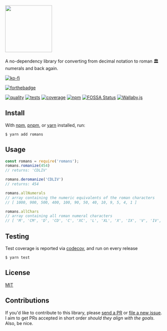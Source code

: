 <h1><a href="https://github.com/qbunt/romans" target="_blank"><img width="150" src="logo.png"></a></h1>

A no-dependency library for converting from decimal notation to roman 🏛 numerals and back again. 

[![ko-fi](https://ko-fi.com/img/githubbutton_sm.svg)](https://ko-fi.com/D1D0BTCUA)

[![forthebadge](https://forthebadge.com/images/badges/you-didnt-ask-for-this.svg)](https://forthebadge.com)

[![quality](https://api.codacy.com/project/badge/Grade/3642e8e1b1b940ce8faa04bb7083f0fb)](https://app.codacy.com/app/qbunt/romans?utm_source=github.com&utm_medium=referral&utm_content=qbunt/romans&utm_campaign=Badge_Grade_Dashboard)
[![tests](https://github.com/qbunt/romans/actions/workflows/nodejs.yml/badge.svg)](https://github.com/qbunt/romans/actions/workflows/nodejs.yml)
[![coverage](https://codecov.io/gh/qbunt/romans/branch/master/graph/badge.svg?token=kD6QSvKfTe)](https://codecov.io/gh/qbunt/romans)
[![npm](https://img.shields.io/npm/v/romans)](https://www.npmjs.com/package/romans)
[![FOSSA Status](https://app.fossa.com/api/projects/git%2Bgithub.com%2Fqbunt%2Fromans.svg?type=small)](https://app.fossa.com/projects/git%2Bgithub.com%2Fqbunt%2Fromans?ref=badge_small)
[![Wallaby.js](https://img.shields.io/badge/wallaby.js-powered-blue.svg?style=flat&logo=github)](https://wallabyjs.com/oss/)

## Install
With [npm](https://docs.npmjs.com/downloading-and-installing-node-js-and-npm), [pnpm](https://pnpm.io/), or [yarn](https://yarnpkg.com/) installed, run:

```shell
$ yarn add romans
```    

## Usage

```js
const romans = require('romans');
romans.romanize(454)
// returns: 'CDLIV'

romans.deromanize('CDLIV')
// returns: 454

romans.allNumerals
// array containing the numeric equivalents of the roman characters
// [ 1000, 900, 500, 400, 100, 90, 50, 40, 10, 9, 5, 4, 1 ]

romans.allChars
// array containing all roman numeral characters
// [ 'M', 'CM', 'D', 'CD', 'C', 'XC', 'L', 'XL', 'X', 'IX', 'V', 'IV', 'I' ]

```
## Testing

Test coverage is reported via [codecov](https://codecov.io/gh/qbunt/romans), and run on every release

```shell
$ yarn test
```

## License
[MIT](./LICENSE)

## Contributions
If you'd like to contribute to this library, please [send a PR](https://github.com/qbunt/romans/pulls) or [file a new issue](https://github.com/qbunt/romans/issues). I aim to get PRs accepted in short order *should they align with the goals*. Also, be nice.
